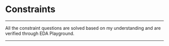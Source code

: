 # Constraints

**********************************************************************************************************
  All the constraint questions are solved based on my understanding and are verified through EDA Playground.
**********************************************************************************************************
